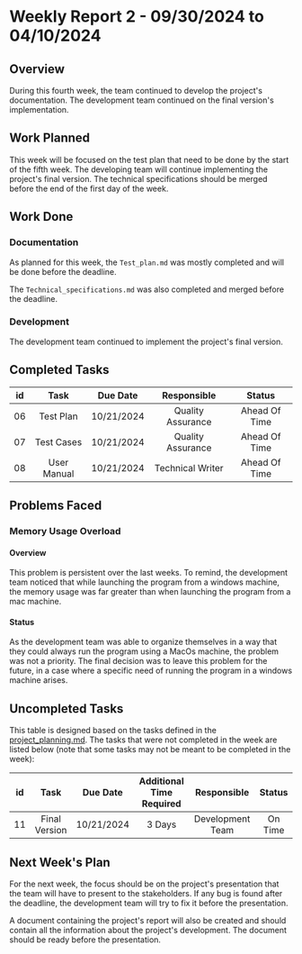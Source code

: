 # Weekly Report 2 - 09/30/2024 to 04/10/2024

## Overview

During this fourth week, the team continued to develop the project's documentation. The development team continued on the final version's implementation.


## Work Planned

This week will be focused on the test plan that need to be done by the start of the fifth week. The developing team will continue implementing the project's final version. The technical specifications should be merged before the end of the first day of the week.

## Work Done

### Documentation

As planned for this week, the `Test_plan.md` was mostly completed and will be done before the deadline.

The `Technical_specifications.md` was also completed and merged before the deadline.


### Development

The development team continued to implement the project's final version. 


## Completed Tasks


|  id  | Task 						| Due Date 	 | Responsible 		 | Status  		   |
| :--: | :------------------------: | :--------: | :---------------: | :-------------: |
| 06 | Test Plan 					| 10/21/2024 | Quality Assurance |  Ahead Of Time  |
| 07 | Test Cases 					| 10/21/2024 | Quality Assurance |  Ahead Of Time  |
| 08 | User Manual 					| 10/21/2024 | Technical Writer  |  Ahead Of Time  |


## Problems Faced

### Memory Usage Overload

#### Overview

This problem is persistent over the last weeks. To remind, the development team noticed that while launching the program from a windows machine, the memory usage was far greater than when launching the program from a mac machine.

#### Status

As the development team was able to organize themselves in a way that they could always run the program using a MacOs machine, the problem was not a priority. The final decision was to leave this problem for the future, in a case where a specific need of running the program in a windows machine arises.



## Uncompleted Tasks

This table is designed based on the tasks defined in the [project_planning.md](../project_planning.md). The tasks that were not completed in the week are listed below (note that some tasks may not be meant to be completed in the week):

|  id  | Task 						| Due Date 		| Additional Time Required  | Responsible 		| Status  |
| :--: | :------------------------: | :-----------: | :-----------------------: | :---------------: | :-----: |
| 11 | Final Version 				| 10/21/2024 	| 3 Days					| Development Team  | On Time |



## Next Week's Plan

For the next week, the focus should be on the project's presentation that the team will have to present to the stakeholders. If any bug is found after the deadline, the development team will try to fix it before the presentation.

A document containing the project's report will also be created and should contain all the information about the project's development. The document should be ready before the presentation.